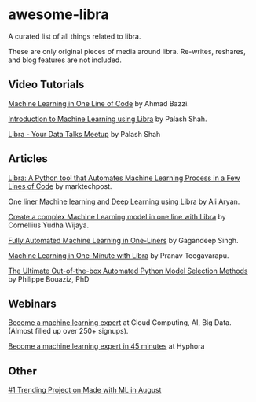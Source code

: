 # awesome-libra
A curated list of all things related to libra.

These are only original pieces of media around libra. Re-writes, reshares, and blog features are not included.

## Video Tutorials
[Machine Learning in One Line of Code](https://www.youtube.com/watch?v=N_T_ljj5vc4) by Ahmad Bazzi.

[Introduction to Machine Learning using Libra](https://www.youtube.com/watch?v=kQrIrm1XKc0&t=4s) by Palash Shah.

[Libra - Your Data Talks Meetup](https://www.youtube.com/watch?v=2149kjp97KI&t=407s) by Palash Shah

## Articles
[Libra: A Python tool that Automates Machine Learning Process in a Few Lines of Code](https://www.marktechpost.com/2020/07/28/libra-a-python-tool-that-automates-machine-learning-process-in-a-few-lines-of-code/) by marktechpost. 

[One liner Machine learning and Deep Learning using Libra](https://towardsdatascience.com/machine-learning-and-deep-learning-in-one-liner-using-libra-7eef4023618f) by Ali Aryan.

[Create a complex Machine Learning model in one line with Libra](https://towardsdatascience.com/create-a-complex-machine-learning-model-in-one-line-with-libra-a253e05d15a1) by Cornellius Yudha Wijaya.

[Fully Automated Machine Learning in One-Liners](https://medium.com/@gagan.2492/fully-automated-machine-learning-in-one-liners-5925ba994b48) by Gagandeep Singh.

[Machine Learning in One-Minute with Libra](https://medium.com/@pranavnt5/machine-learning-in-one-minute-with-libra-783dcd393f7f) by Pranav Teegavarapu.

[The Ultimate Out-of-the-box Automated Python Model Selection Methods](https://towardsdatascience.com/the-ultimate-out-of-the-box-automated-python-model-selection-methods-f2188472d2a) by Philippe Bouaziz, PhD

## Webinars

[Become a machine learning expert](https://www.meetup.com/Cloud-Computing-AI-Big-Data-and-Machine-Learning/events/272040486/) at Cloud Computing, AI, Big Data. (Almost filled up over 250+ signups).

[Become a machine learning expert in 45 minutes](https://zmurl.com/hyphora-libra) at Hyphora

## Other

[#1 Trending Project on Made with ML in August](https://madewithml.com/projects/2122/libra/)


